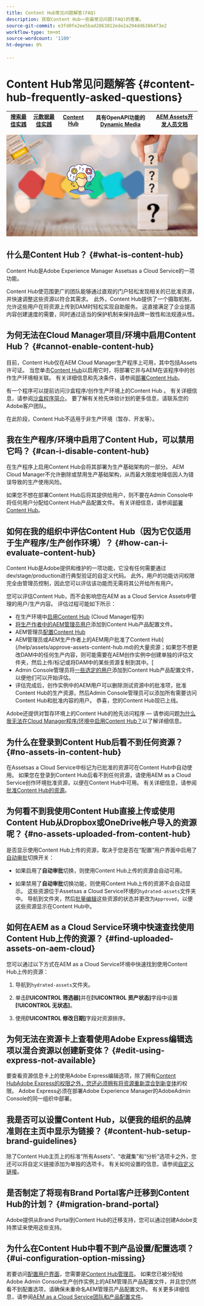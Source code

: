 ```yaml
---
title: Content Hub常见问题解答(FAQ)
description: 获取Content Hub一些最常见问题(FAQ)的答案。
source-git-commit: e3fd0fe2ee5bad2863812ede2a294dd63864f3e2
workflow-type: tm+mt
source-wordcount: '1100'
ht-degree: 0%

---
```


# Content Hub常见问题解答 {#content-hub-frequently-asked-questions}

| [搜索最佳实践](/help/assets/search-best-practices.md) | [元数据最佳实践](/help/assets/metadata-best-practices.md) | [Content Hub](/help/assets/product-overview.md) | 具有OpenAPI功能的[Dynamic Media](/help/assets/dynamic-media-open-apis-overview.md) | [AEM Assets开发人员文档](https://developer.adobe.com/experience-cloud/experience-manager-apis/) |
| ------------- | --------------------------- |---------|----|-----|

![Content Hub常见问题解答](assets/content-hub-faqs.png)

## 什么是Content Hub？ {#what-is-content-hub}

Content Hub是Adobe Experience Manager Assetsas a Cloud Service的一项功能。

Content Hub使范围更广的团队能够通过直观的门户轻松发现相关的已批准资源，并快速调整这些资源以符合其需求。  此外，Content Hub提供了一个摄取机制，允许这些用户在将资源上传到DAM时轻松实现自助服务。 这直接满足了企业提高内容创建速度的需要，同时通过适当的保护机制来保持品牌一致性和法规遵从性。

## 为何无法在Cloud Manager项目/环境中启用Content Hub？ {#cannot-enable-content-hub}

目前，Content Hub仅在AEM Cloud Manager生产程序上可用，其中包括Assets许可证。 当您单击[Content Hub](/help/assets/deploy-content-hub.md#enable-content-hub)以启用它时，将部署它并与AEM在该程序中的创作生产环境相关联。 有关详细信息和先决条件，请参阅[部署Content Hub](/help/assets/deploy-content-hub.md)。

有一个程序可以提前访问沙盒程序/创作生产环境上的Content Hub 。 有关详细信息，请参阅[沙盒程序简介](/help/implementing/cloud-manager/getting-access-to-aem-in-cloud/introduction-sandbox-programs.md)。 要了解有关抢先体验计划的更多信息，请联系您的Adobe客户团队。

在此阶段，Content Hub不适用于非生产环境（暂存、开发等）。

## 我在生产程序/环境中启用了Content Hub，可以禁用它吗？ {#can-i-disable-content-hub}

在生产程序上启用Content Hub会将其部署为生产基础架构的一部分。 AEM Cloud Manager不允许删除或禁用生产基础架构，从而最大限度地降低因人为错误导致的生产使用风险。

如果您不想在部署Content Hub后将其提供给用户，则不要在Admin Console中将任何用户分配给Content Hub产品配置文件。 有关详细信息，请参阅[部署Content Hub](/help/assets/deploy-content-hub.md#content-hub-instance-product-profile)。

## 如何在我的组织中评估Content Hub（因为它仅适用于生产程序/生产创作环境）？ {#how-can-i-evaluate-content-hub}

Content Hub是Adobe提供和维护的一项功能，它没有任何需要通过dev/stage/production进行典型验证的自定义代码。 此外，用户的功能访问权限完全由管理员控制，因此您可以评估该功能而无需将其公开给所有用户。

您可以评估Content Hub，而不会影响您在AEM as a Cloud Service Assets中管理的用户/生产内容。 评估过程可能如下所示：

* 在生产环境中[启用Content Hub](/help/assets/deploy-content-hub.md#enable-content-hub) (Cloud Manager程序)
* [将生产作者中的AEM管理员用户](/help/assets/deploy-content-hub.md#onboard-content-hub-administrator)添加到Content Hub产品配置文件。
* AEM管理员[配置Content Hub](/help/assets/configure-content-hub-ui-options.md)
* AEM管理员或AEM生产作者上的AEM用户批准了Content Hub](/help/assets/approve-assets-content-hub.md)的大量资源；如果您不想更改DAM中的任何生产内容，则可能需要在AEM创作实例中创建单独的评估文件夹，然后上传/标记或将DAM中的某些资源复制到其中。[
* Admin Console管理员将[一些选定的用户](/help/assets/deploy-content-hub.md#onboard-content-hub-users)添加到Content Hub产品配置文件，以便他们可以开始评估。
* 评估完成后，创作实例中的AEM用户可以删除测试资源中的批准项，批准Content Hub的生产资源，然后Admin Console管理员可以添加所有需要访问Content Hub和批准内容的用户。 恭喜，您的Content Hub现已上线。

Adobe还提供对暂存环境上的Content Hub的抢先访问程序 — 请参阅问题[为什么我无法在Cloud Manager程序/环境中启用Content Hub？](#cannot-enable-content-hub)以了解详细信息。

## 为什么在登录到Content Hub后看不到任何资源？ {#no-assets-in-content-hub}

在Assetsas a Cloud Service中标记为已批准的资源可在Content Hub中自动使用。 如果您在登录到Content Hub后看不到任何资源，请使用AEM as a Cloud Service创作环境批准资源，以便在Content Hub中可用。 有关详细信息，请参阅[批准Content Hub的资源](/help/assets/approve-assets-content-hub.md)。

## 为何看不到我使用Content Hub直接上传或使用Content Hub从Dropbox或OneDrive帐户导入的资源呢？ {#no-assets-uploaded-from-content-hub}

是否显示使用Content Hub上传的资源，取决于您是否在“配置”用户界面中启用了[自动审批](/help/assets/configure-content-hub-ui-options.md#configure-import-options-content-hub)切换开关：

* 如果启用了&#x200B;**自动审批**&#x200B;切换，则使用Content Hub上传的资源会自动可用。

* 如果禁用了&#x200B;**自动审批**&#x200B;切换功能，则使用Content Hub上传的资源不会自动显示。 这些资源位于Assetsas a Cloud Service环境的`hydrated-assets`文件夹中。 导航到文件夹，然后[批量编辑](/help/assets/approve-assets-content-hub.md)这些资源的状态并更改为`Approved`，以便这些资源显示在Content Hub中。

## 如何在AEM as a Cloud Service环境中快速查找使用Content Hub上传的资源？ {#find-uploaded-assets-on-aem-cloud}

您可以通过以下方式在AEM as a Cloud Service环境中快速找到使用Content Hub上传的资源：

1. 导航到`hydrated-assets`文件夹。

1. 单击&#x200B;**[!UICONTROL 筛选器]**&#x200B;并在&#x200B;**[!UICONTROL 资产状态]**&#x200B;字段中设置&#x200B;**[!UICONTROL 无状态]**。

1. 使用&#x200B;**[!UICONTROL 修改日期]**&#x200B;字段对资源排序。

## 为何无法在资源卡上查看使用Adobe Express编辑选项以混合资源以创建新变体？ {#edit-using-express-not-available}

要查看资源信息卡上的使用Adobe Express编辑选项，除了拥有[Content HubAdobe Express的权限之外，您还必须拥有将资源重新混合到新变体](#onboard-content-hub-users-add-assets)的权限。 Adobe Express必须在部署Adobe Experience Manager的AdobeAdmin Console的同一组织中部署。

## 我是否可以设置Content Hub，以便我的组织的品牌准则在主页中显示为链接？ {#content-hub-setup-brand-guidelines}

除了Content Hub主页上的标准“所有Assets”、“收藏集”和“分析”选项卡之外，您还可以将自定义链接添加为单独的选项卡。 有关如何设置的信息，请参阅[自定义链接](/help/assets/configure-content-hub-ui-options.md#configure-custom-links-content-hub)。

## 是否制定了将现有Brand Portal客户迁移到Content Hub的计划？ {#migration-brand-portal}

Adobe提供从Brand Portal到Content Hub的迁移支持，您可以通过创建Adobe支持票证来使用这些支持。

## 为什么在Content Hub中看不到产品设置/配置选项？ {#ui-configuration-option-missing}

若要访问[配置用户界面](/help/assets/configure-content-hub-ui-options.md)，您需要是[Content Hub管理员](/help/assets/deploy-content-hub.md##onboard-content-hub-administrator)。 如果您已被分配给Adobe Admin Console生产创作实例上的AEM管理员产品配置文件，并且您仍然看不到配置选项，请确保未重命名AEM管理员产品配置文件。 有关更多详细信息，请参阅[AEM as a Cloud Service团队和产品配置文件](/help/onboarding/aem-cs-team-product-profiles.md)。


